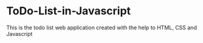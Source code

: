 # ToDo-List-in-Javascript
This is the todo list web application created with the help to HTML, CSS and Javascript
